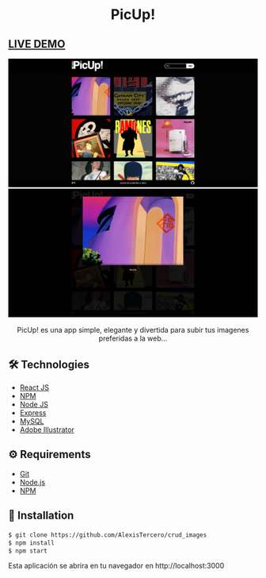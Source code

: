 # <div align="center"> PicUp!</div>

## <a href="..." target="_blank">LIVE DEMO</a>

<a href="">
<img src="./PicUp01.png"/>
</a>
<a href="">
<img src="./PicUp02.png"/>
</a>

<p align="center">PicUp! es una app simple, elegante y divertida para subir tus imagenes preferidas a la web...</p>

## 🛠️ Technologies

<ul>
  <li><a href="https://reactjs.org/">React JS</a></li>
  <li><a href="https://www.npmjs.com/">NPM</a></li>
  <li><a href="https://nodejs.org/en/">Node JS</a></li>
  <li><a href="https://expressjs.com/">Express</a></li>
  <li><a href="https://www.mysql.com/">MySQL</a></li>
  <li><a href="https://www.adobe.com/la/products/illustrator.html">Adobe Illustrator</a></li>
</ul>

## ⚙️ Requirements

<ul>
  <li><a href="https://git-scm.com/">Git</a></li>
  <li><a href="https://nodejs.org/en/">Node.js</a></li>
  <li><a href="https://www.npmjs.com/">NPM</a></li>
</ul>

## 🚀 Installation

```
$ git clone https://github.com/AlexisTercero/crud_images
$ npm install
$ npm start
```

Esta aplicación se abrira en tu navegador en http://localhost:3000
